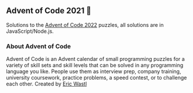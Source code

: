 ## Advent of Code 2021 	:christmas_tree:
Solutions to the [Advent of Code 2022](https://adventofcode.com/2022/about) puzzles, all solutions are in JavaScript/Node.js.

### About Advent of Code
Advent of Code is an Advent calendar of small programming puzzles for a variety of skill sets and skill levels that can be solved in any programming language you like. People use them as interview prep, company training, university coursework, practice problems, a speed contest, or to challenge each other. Created by [Eric Wastl](http://was.tl/)